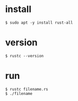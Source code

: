 # install
```
$ sudo apt -y install rust-all
```

# version
```
$ rustc --version
```

# run
```
$ rustc filename.rs
$ ./filename
```
